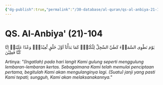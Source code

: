 ```yaml
---
{"dg-publish":true,"permalink":"/30-database/al-quran/qs-al-anbiya-21-104/"}
---
```



# QS. Al-Anbiya' (21)-104
يَوْمَ نَطْوِى السَّمَاۤءَ كَطَيِّ السِّجِلِّ لِلْكُتُبِۗ  كَمَا بَدَأْنَآ اَوَّلَ خَلْقٍ نُّعِيْدُهٗۗ وَعْدًا عَلَيْنَاۗ اِنَّا كُنَّا فٰعِلِيْنَ 

Artinya: *"(Ingatlah) pada hari langit Kami gulung seperti menggulung lembaran-lembaran kertas. Sebagaimana Kami telah memulai penciptaan pertama, begitulah Kami akan mengulanginya lagi. (Suatu) janji yang pasti Kami tepati; sungguh, Kami akan melaksanakannya."*
